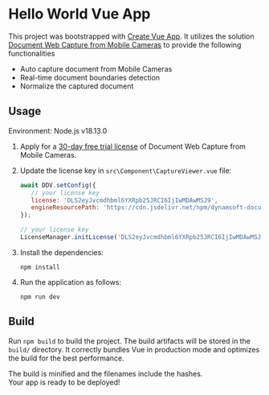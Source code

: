 # Hello World Vue App

This project was bootstrapped with [Create Vue App](https://github.com/vuejs/vue-cli). It utilizes the solution [Document Web Capture from Mobile Cameras](https://www.dynamsoft.com/use-cases/mobile-web-capture-sdk/?utm_content=nav-solutions) to provide the following functionalities

- Auto capture document from Mobile Cameras
- Real-time document boundaries detection
- Normalize the captured document

## Usage

Environment: Node.js v18.13.0

1. Apply for a [30-day free trial license](https://www.dynamsoft.com/customer/license/trialLicense?product=dwc) of Document Web Capture from Mobile Cameras.

2. Update the license key in `src\Component\CaptureViewer.vue` file:

   ```javascript
   await DDV.setConfig({
      // your license key
      license: 'DLS2eyJvcmdhbml6YXRpb25JRCI6IjIwMDAwMSJ9',
      engineResourcePath: 'https://cdn.jsdelivr.net/npm/dynamsoft-document-viewer@1.0.0/dist/engine'
   });
   
   // your license key
   LicenseManager.initLicense('DLS2eyJvcmdhbml6YXRpb25JRCI6IjIwMDAwMSJ9'); 
   ```

3. Install the dependencies:

   ```
   npm install
   ```

4. Run the application as follows:

   ```
   npm run dev
   ```

## Build

Run `npm build` to build the project. The build artifacts will be stored in the `build/` directory. 
It correctly bundles Vue in production mode and optimizes the build for the best performance.

The build is minified and the filenames include the hashes.<br />
Your app is ready to be deployed!

